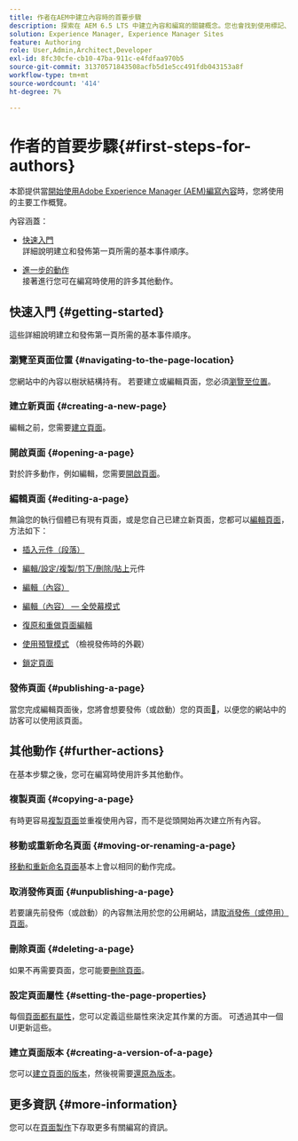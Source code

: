 ```yaml
---
title: 作者在AEM中建立內容時的首要步驟
description: 探索在 AEM 6.5 LTS 中建立內容和編寫的關鍵概念。您也會找到使用標記、範本及其他頁面功能等相關資訊。
solution: Experience Manager, Experience Manager Sites
feature: Authoring
role: User,Admin,Architect,Developer
exl-id: 8fc30cfe-cb10-47ba-911c-e4fdfaa970b5
source-git-commit: 31370571843508acfb5d1e5cc491fdb043153a8f
workflow-type: tm+mt
source-wordcount: '414'
ht-degree: 7%

---
```


# 作者的首要步驟{#first-steps-for-authors}

本節提供當[開始使用Adobe Experience Manager (AEM)編寫內容](/help/sites-authoring/author.md#concept-of-authoring-and-publishing)時，您將使用的主要工作概覽。

內容涵蓋：

* [快速入門](#getting-started)\
  詳細說明建立和發佈第一頁所需的基本事件順序。

* [進一步的動作](#further-actions)\
  接著進行您可在編寫時使用的許多其他動作。

## 快速入門 {#getting-started}

這些詳細說明建立和發佈第一頁所需的基本事件順序。

### 瀏覽至頁面位置 {#navigating-to-the-page-location}

您網站中的內容以樹狀結構持有。 若要建立或編輯頁面，您必須[瀏覽至位置](/help/sites-authoring/basic-handling.md#viewing-and-selecting-resources)。

### 建立新頁面 {#creating-a-new-page}

編輯之前，您需要[建立頁面](/help/sites-authoring/managing-pages.md#creating-a-new-page)。

### 開啟頁面 {#opening-a-page}

對於許多動作，例如編輯，您需要[開啟頁面](/help/sites-authoring/managing-pages.md#opening-a-page-for-editing)。

### 編輯頁面 {#editing-a-page}

無論您的執行個體已有現有頁面，或是您自己已建立新頁面，您都可以[編輯頁面](/help/sites-authoring/editing-content.md)，方法如下：

* [插入元件（段落）](/help/sites-authoring/editing-content.md#inserting-a-component)
* [編輯/設定/複製/剪下/刪除/貼上](/help/sites-authoring/editing-content.md#edit-configure-copy-cut-delete-paste)元件
* [編輯（內容）](/help/sites-authoring/editing-content.md#edit-content)
* [編輯（內容） — 全熒幕模式](/help/sites-authoring/editing-content.md#edit-content-full-screen-mode)

* [復原和重做頁面編輯](/help/sites-authoring/editing-content.md#undoing-and-redoing-page-edits)
* [使用預覽模式](/help/sites-authoring/editing-content.md#preview-mode) （檢視發佈時的外觀）
* [鎖定頁面](/help/sites-authoring/editing-content.md#locking-a-page)

### 發佈頁面 {#publishing-a-page}

當您完成編輯頁面後，您將會想要發佈（或啟動）您的頁面[&#128279;](/help/sites-authoring/publishing-pages.md#main-pars-title-10)，以便您的網站中的訪客可以使用該頁面。

## 其他動作 {#further-actions}

在基本步驟之後，您可在編寫時使用許多其他動作。

### 複製頁面 {#copying-a-page}

有時更容易[複製頁面](/help/sites-authoring/managing-pages.md#copying-and-pasting-a-page)並重複使用內容，而不是從頭開始再次建立所有內容。

### 移動或重新命名頁面 {#moving-or-renaming-a-page}

[移動和重新命名頁面](/help/sites-authoring/managing-pages.md#moving-or-renaming-a-page)基本上會以相同的動作完成。

### 取消發佈頁面 {#unpublishing-a-page}

若要讓先前發佈（或啟動）的內容無法用於您的公用網站，請[取消發佈（或停用）頁面](/help/sites-authoring/publishing-pages.md#main-pars-title-5)。

### 刪除頁面 {#deleting-a-page}

如果不再需要頁面，您可能要[刪除頁面](/help/sites-authoring/managing-pages.md#deleting-a-page)。

### 設定頁面屬性 {#setting-the-page-properties}

每個[頁面都有屬性](/help/sites-authoring/editing-page-properties.md)，您可以定義這些屬性來決定其作業的方面。 可透過其中一個UI更新這些。

### 建立頁面版本 {#creating-a-version-of-a-page}

您可以[建立頁面的版本](/help/sites-authoring/working-with-page-versions.md#creating-a-new-version)，然後視需要[還原為版本](/help/sites-authoring/working-with-page-versions.md#reverting-to-a-page-version)。

## 更多資訊 {#more-information}

您可以在[頁面製作](/help/sites-authoring/page-authoring.md)下存取更多有關編寫的資訊。
